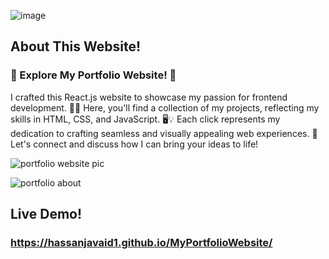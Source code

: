 ![image](https://github.com/Hassanjavaid1/MyPortfolioWebsite/assets/128058491/3112af91-0da7-4816-8c01-90fceb1cab0d)
## About This Website!

### 🚀 Explore My Portfolio Website! 🌟

I crafted this React.js website to showcase my passion for frontend development. 🎨✨ Here, you'll find a collection of my projects, reflecting my skills in HTML, CSS, and JavaScript. 🖥️💡 Each click represents my dedication to crafting seamless and visually appealing web experiences. 🚀 Let's connect and discuss how I can bring your ideas to life!

![portfolio website pic](https://github.com/Hassanjavaid1/MyPortfolioWebsite/assets/128058491/52c15f2e-3ac1-4f5b-bd08-1d1f3f362fb5)

![portfolio about](https://github.com/Hassanjavaid1/MyPortfolioWebsite/assets/128058491/93c1405a-6ef6-43ac-985c-3242594b221c)

## Live Demo!

### https://hassanjavaid1.github.io/MyPortfolioWebsite/
